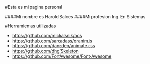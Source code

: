 #Esta es mi pagina personal

####Mi nombre es
Harold Salces
####Mi profesion
Ing. En Sistemas

#Herramientas utilizadas 
- https://github.com/michalsnik/aos
- https://github.com/sarcadass/granim.js
- https://github.com/daneden/animate.css
- https://github.com/dhg/Skeleton
- https://github.com/FortAwesome/Font-Awesome
